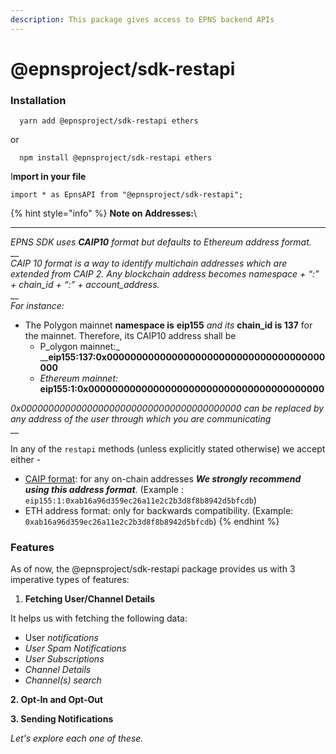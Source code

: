 ```yaml
---
description: This package gives access to EPNS backend APIs
---
```


# @epnsproject/sdk-restapi

### Installation <a href="#installation" id="installation"></a>

```
  yarn add @epnsproject/sdk-restapi ethers
```

or

```
  npm install @epnsproject/sdk-restapi ethers
```

I**mport in your file**

```
import * as EpnsAPI from "@epnsproject/sdk-restapi";
```

{% hint style="info" %}
**Note on Addresses:**\
****

_EPNS SDK uses **CAIP10** format but defaults to Ethereum address format._\
__\
_CAIP 10 format is a way to identify multichain addresses which are extended from CAIP 2. Any blockchain address becomes namespace + “:” + chain\_id + “:” + account\_address._\
__\
_For instance:_

* The Polygon mainnet **namespace is** **eip155** _and its_ **chain\_id is 137** for the mainnet. Therefore, its CAIP10 address shall be
  * P_olygon mainnet:_\
    __**eip155:137:0x0000000000000000000000000000000000000000**
  * _Ethereum mainnet:_\
    **eip155:1:0x0000000000000000000000000000000000000000**

_0x0000000000000000000000000000000000000000 can be replaced by any address of the user through which you are communicating_\
__

In any of the `restapi` methods (unless explicitly stated otherwise) we accept either -

* [CAIP format](https://github.com/ChainAgnostic/CAIPs/blob/master/CAIPs/caip-10.md#test-cases): for any on-chain addresses _**We strongly recommend using this address format**_. (Example : `eip155:1:0xab16a96d359ec26a11e2c2b3d8f8b8942d5bfcdb`)
* ETH address format: only for backwards compatibility. (Example: `0xab16a96d359ec26a11e2c2b3d8f8b8942d5bfcdb`)
{% endhint %}

### Features

As of now, the @epnsproject/sdk-restapi package provides us with 3 imperative types of features:

1. **Fetching User/Channel Details**&#x20;

It helps us with fetching the following data:

* &#x20;User _notifications_
* _User Spam Notifications_
* _User Subscriptions_
* _Channel Details_
* _Channel(s) search_

**2. Opt-In and Opt-Out**&#x20;

**3. Sending Notifications**

_Let's explore each one of these._

